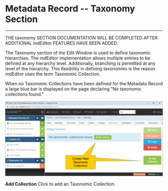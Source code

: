 # Metadata Record -- Taxonomy Section
---

THE taxonomy SECTION DOCUMENTATION WILL BE COMPLETED AFTER ADDITIONAL mdEditor FEATURES HAVE BEEN ADDED.

The <span class="md-section">Taxonomy</span> section of the <span class="md-window">Edit Window</span> is used to define taxonomic hierarchies.  The mdEditor implementation allows multiple entries to be defined at any hierarchy level.  Additionally, branching is permitted at any level of the hierarchy.  This flexibility in defining taxonomies is the reason mdEditor uses the term <span class="md-panel">Taxonomic Collection</span>.

When no <span class="md-panel">Taxonomic Collections</span> have been defined for the <span class="md-panel">Metadata Record</span> a large blue bar is displayed on the page declaring "No taxonomic collections found."  

![Taxonomy Section with no Taxonomic Collections Defined](/assets/reference/edit-objects/metadata/taxonomy/taxonomy-start.png)

<strong class="btn btn-success btn-xs"> <i class="fa fa-plus"> </i> Add Collection</strong> Click to add an <span class="md-panel">Taxonomic Collection</span>.  
